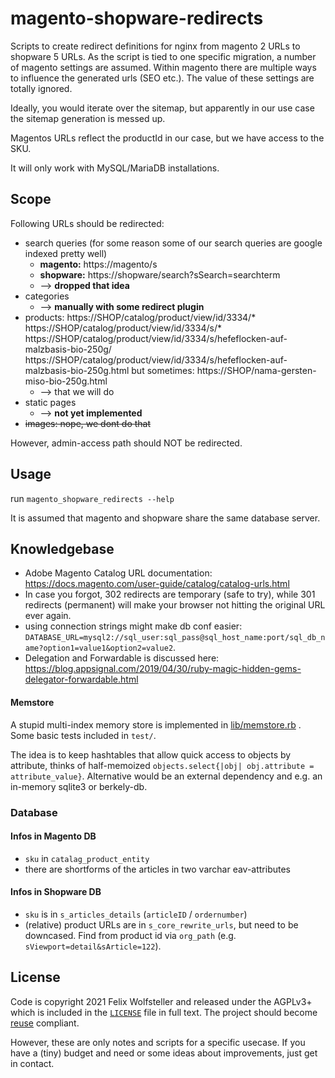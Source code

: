<!--
SPDX-FileCopyrightText: 2020 Felix Wolfsteller
SPDX-License-Identifier: AGPL-3.0-or-later
-->
# magento-shopware-redirects

Scripts to create redirect definitions for nginx from magento 2 URLs to
shopware 5 URLs.
As the script is tied to one specific migration, a number of magento settings
are assumed. Within magento there are multiple ways to influence the generated
urls (SEO etc.). The value of these settings are totally ignored.

Ideally, you would iterate over the sitemap, but apparently in our use case the
sitemap generation is messed up.

Magentos URLs reflect the productId in our case, but we have access to the SKU.

It will only work with MySQL/MariaDB installations.

## Scope

Following URLs should be redirected:

  * search queries (for some reason some of our search queries are google indexed pretty well)
    * __magento:__  https://magento/s
    * __shopware:__ https://shopware/search?sSearch=searchterm
    * --> **dropped that idea**
  * categories
    * --> **manually with some redirect plugin**
  * products:
    https://SHOP/catalog/product/view/id/3334/*
    https://SHOP/catalog/product/view/id/3334/s/*
    https://SHOP/catalog/product/view/id/3334/s/hefeflocken-auf-malzbasis-bio-250g/
    https://SHOP/catalog/product/view/id/3334/s/hefeflocken-auf-malzbasis-bio-250g.html
    but sometimes:
    https://SHOP/nama-gersten-miso-bio-250g.html
    * --> that we will do
  * static pages
    * --> **not yet implemented**
  * ~~images: nope, we dont do that~~

However, admin-access path should NOT be redirected.
  

## Usage

run `magento_shopware_redirects --help`

It is assumed that magento and shopware share the same database server.

## Knowledgebase

  * Adobe Magento Catalog URL documentation: https://docs.magento.com/user-guide/catalog/catalog-urls.html
  * In case you forgot, 302 redirects are temporary (safe to try), while 301
    redirects (permanent) will make your browser not hitting the original URL
    ever again.
  * using connection strings might make db conf easier: `DATABASE_URL=mysql2://sql_user:sql_pass@sql_host_name:port/sql_db_name?option1=value1&option2=value2`.
  * Delegation and Forwardable is discussed here: https://blog.appsignal.com/2019/04/30/ruby-magic-hidden-gems-delegator-forwardable.html

#### Memstore

A stupid multi-index memory store is implemented in
[lib/memstore.rb](lib/memstore.rb) .
Some basic tests included in `test/`.

The idea is to keep hashtables that allow quick access to objects by attribute,
thinks of half-memoized `objects.select{|obj| obj.attribute = attribute_value}`.
Alternative would be an external dependency and e.g. an in-memory sqlite3 or
berkely-db.


### Database

#### Infos in Magento DB

  * `sku` in `catalag_product_entity`
  * there are shortforms of the articles in two varchar eav-attributes

#### Infos in Shopware DB

  * `sku` is in `s_articles_details` (`articleID` / `ordernumber`)
  * (relative) product URLs are in `s_core_rewrite_urls`, but need to be
    downcased. Find from product id via `org_path` (e.g.
`sViewport=detail&sArticle=122`).

## License

Code is copyright 2021 Felix Wolfsteller and released under the AGPLv3+ which is
included in the [`LICENSE`](LICENSE) file in full text. The project should
become [reuse](https://reuse.software) compliant.

However, these are only notes and scripts for a specific usecase. If you have a
(tiny) budget and need or some ideas about improvements, just get in contact.

